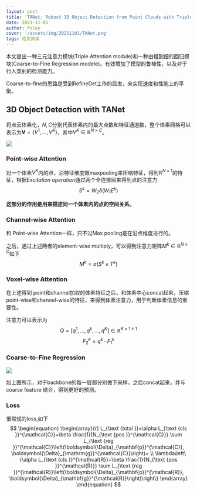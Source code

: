 ```yaml
---
layout: post
title: 'TANet: Robust 3D Object Detection from Point Clouds with Triple Attention'
date: 2021-11-05
author: Poley
cover: '/assets/img/20211101/TANet.png'
tags: 论文阅读
---
```


本文提出一种三元注意力模块(Triple Attention module)和一种由粗到细的回归模块(Coarse-to-Fine Regression modele)。有效增加了模型的鲁棒性，以及对于行人类别的检测能力。


Coarse-to-fine的思路是受到RefineDet工作的启发，来实现速度和性能上的平衡。

## 3D Object Detection with TANet

将点云体素化，$N,C$分别代表体素内的最大点数和特征通道数，整个体素网格可以表示为$\mathbf{V}=\{V^1,...,V^K\}$，其中$V^K \in \mathbb{R}^{N\times C}$。

![](/assets/img/20211101/TANetF3.png)
### Point-wise Attention
对一个体素$V^K$内的点，沿特征维度做maxpooling来压缩特征，得到$\mathbb{R}^{N\times 1}$的特征，根据*Excitation operation*通过两个全连接层来得到点的注意力
$$
\begin{equation}
S^{k}=W_{2} \delta\left(W_{1} E^{k}\right)
\end{equation}
$$

**这部分的作用是用来描述同一个体素内的点的空间关系。**

### Channel-wise Attention
和 Point-wise Attention一样，只不过Max pooling是在沿点维度进行的。

之后，通过上述两者的element-wise multiply，可以得到注意力矩阵$M^k \in \mathbb{R}^{N\times C}$如下
$$
\begin{equation}
M^{k}=\sigma\left(S^{k} \times T^{k}\right)
\end{equation}
$$

### Voxel-wise Attention

在上述得到 point和channel加权的体素特征之后，和体素中心concat起来，压缩point-wise和channel-wise的特征，来得到体素注意力，用于判断体素信息的重要性。

注意力可以表示为
$$
\begin{equation}
Q=\left[q^{1}, \ldots, q^{k}, \ldots, q^{K}\right] \in \mathbb{R}^{K \times 1 \times 1}
\end{equation}
$$
$$
\begin{equation}
F_{2}^{k}=q^{k} \cdot F_{1}^{k}
\end{equation}
$$

### Coarse-to-Fine Regression

![](/assets/img/20211101/TANetF4.png)

如上图所示，对于backbone的每一层都分别做下采样，之后concat起来，并与coarse feature 结合，得到更好的预测。

### Loss
很常规的loss,如下
$$
\begin{equation}
\begin{array}{r}
L_{\text {total }}=\alpha L_{\text {cls }}^{\mathcal{C}}+\beta \frac{1}{N_{\text {pos }}^{\mathcal{C}}} \sum L_{\text {reg }}^{\mathcal{C}}\left(\boldsymbol{\Delta}_{\mathbf{p}}^{\mathcal{C}}, \boldsymbol{\Delta}_{\mathrm{g}}^{\mathcal{C}}\right)+ \\
\lambda\left\{\alpha L_{\text {cls }}^{\mathcal{R}}+\beta \frac{1}{N_{\text {pos }}^{\mathcal{R}}} \sum L_{\text {reg }}^{\mathcal{R}}\left(\boldsymbol{\Delta}_{\mathbf{p}}^{\mathcal{R}}, \boldsymbol{\Delta}_{\mathbf{g}}^{\mathcal{R}}\right)\right\}
\end{array}
\end{equation}
$$